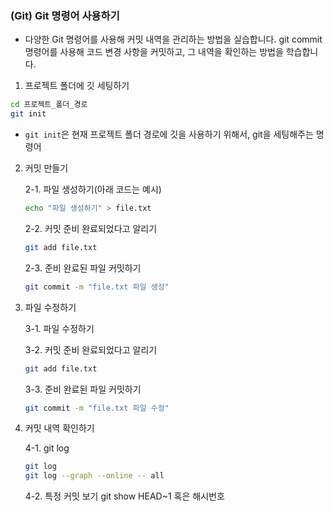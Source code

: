 ### (Git) Git 명령어 사용하기

- 다양한 Git 명령어를 사용해 커밋 내역을 관리하는 방법을 실습합니다. git commit 명령어를 사용해 코드 변경 사항을 커밋하고, 그 내역을 확인하는 방법을 학습합니다.

1. 프로젝트 폴더에 깃 세팅하기

```bash
cd 프로젝트_폴더_경로
git init
```

- `git init`은 현재 프로젝트 폴더 경로에 깃을 사용하기 위해서, git을 세팅해주는 명령어

2. 커밋 만들기

   2-1. 파일 생성하기(아래 코드는 예시)

   ```bash
   echo "파일 생성하기" > file.txt
   ```

   2-2. 커밋 준비 완료되었다고 알리기

   ```bash
   git add file.txt
   ```

   2-3. 준비 완료된 파일 커밋하기

   ```bash
   git commit -m "file.txt 파일 생성"
   ```

3. 파일 수정하기

   3-1. 파일 수정하기

   3-2. 커밋 준비 완료되었다고 알리기

   ```bash
   git add file.txt
   ```

   3-3. 준비 완료된 파일 커밋하기

   ```bash
   git commit -m "file.txt 파일 수정"
   ```

4. 커밋 내역 확인하기

   4-1. git log

   ```bash
   git log
   git log --graph --online -- all
   ```

   4-2. 특정 커밋 보기
   git show HEAD~1 혹은 해시번호
